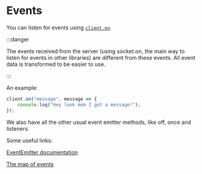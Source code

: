 # Events

You can listen for events using [`client.on`](/msgroom-orm/docs/api/classes/index.Client#on).

:::danger

The events received from the server (using socket.on, the main way to listen for events in other libraries) are different from these events.
All event data is transformed to be easier to use.

:::

An example:

```js
client.on("message", message => {
    console.log("Hey look mom I got a message!");
});
```

We also have all the other usual event emitter methods, like off, once and listeners.

Some useful links:

[EventEmitter documentation](https://nodejs.org/api/events.html#class-eventemitter)

[The map of events](/msgroom-orm/docs/api/interfaces/types_events.ClientEvents)
